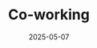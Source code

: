 ---
title: Co-working
date: 2025-05-07
time: 11AM - 6PM
link: "../events/coworking"
calendarOnly: true
---
